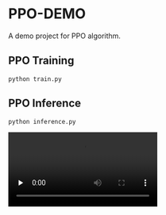 # PPO-DEMO

A demo project for PPO algorithm.

## PPO Training
```shell script
python train.py
```

## PPO Inference
```shell script
python inference.py
```


<video id="video" controls="" preload="none" poster="">
      <source id="mp4" src="video/20230712220819.mp4" type="video/mp4">
</video>

